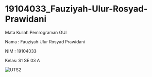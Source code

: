 # 19104033_Fauziyah-Ulur-Rosyad-Prawidani
Mata Kuliah Pemrograman GUI

Nama : Fauziyah Ulur Rosyad Prawidani

NIM  : 19104033

Kelas: S1 SE 03 A



![UTS2](https://user-images.githubusercontent.com/53574005/120762296-4f109e00-c540-11eb-9dea-c50ed61d9e6d.jpg)
